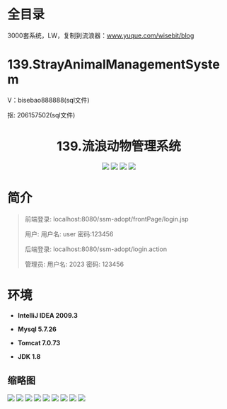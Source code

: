 # 全目录

3000套系统，LW，复制到流浪器：www.yuque.com/wisebit/blog

# 139.StrayAnimalManagementSystem

<p>V：bisebao888888(sql文件)</p>
<p>抠: 206157502(sql文件)</p>

<p><h1 align="center">139.流浪动物管理系统</h1></p>


<p align="center">
	<img src="https://img.shields.io/badge/jdk-1.8-orange.svg"/>
    <img src="https://img.shields.io/badge/spring-5.x-lightgrey.svg"/>
    <img src="https://img.shields.io/badge/springmvc-3.x-blue.svg"/>
    <img src="https://img.shields.io/badge/mybatis-5.x-yellow.svg"/>
</p>

# 简介
>
> 
> 
> 前端登录: localhost:8080/ssm-adopt/frontPage/login.jsp
> 
> 用户: 用户名: user 密码:123456
> 
> 后端登录: localhost:8080/ssm-adopt/login.action
> 
> 管理员: 用户名: 2023 密码: 123456
> 
> 





# 环境

- <b>IntelliJ IDEA 2009.3</b>

- <b>Mysql 5.7.26</b>

- <b>Tomcat 7.0.73</b>

- <b>JDK 1.8</b>




## 缩略图

![](https://bitwise.oss-cn-heyuan.aliyuncs.com/2024/9/10/cec7b444-83f2-471e-8a3b-cb1df318601c.png)
![](https://bitwise.oss-cn-heyuan.aliyuncs.com/2024/9/10/31812d5f-6c17-4790-96b6-8385dba97179.png)
![](https://bitwise.oss-cn-heyuan.aliyuncs.com/2024/9/10/74af487d-7cea-443d-b64e-532c81558d96.png)
![](https://bitwise.oss-cn-heyuan.aliyuncs.com/2024/9/10/227cc807-c492-4a5c-9891-a830bca0bda4.png)
![](https://bitwise.oss-cn-heyuan.aliyuncs.com/2024/9/10/e6f701b6-a77e-4ae1-a18c-3bbe843580f4.png)
![](https://bitwise.oss-cn-heyuan.aliyuncs.com/2024/9/10/a5d19673-9b8c-4270-a588-56e23313fd5a.png)
![](https://bitwise.oss-cn-heyuan.aliyuncs.com/2024/9/10/70b7a603-026c-421d-a789-63f3e174ddd9.png)
![](https://bitwise.oss-cn-heyuan.aliyuncs.com/2024/9/10/f138f66d-613a-4129-bff2-a2962c957854.png)
![](https://bitwise.oss-cn-heyuan.aliyuncs.com/2024/9/10/ed2a2195-77e5-409a-8eae-211b47dccffd.png)

